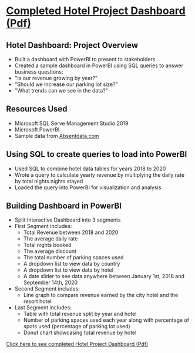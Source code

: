 
# [Completed Hotel Project Dashboard (Pdf)](https://github.com/qrjerm/hotel_project/blob/main/Hotel.pdf)

## Hotel Dashboard: Project Overview
* Built a dashboard with PowerBI to present to stakeholders
* Created a sample dashboard in PowerBI using SQL queries to answer business questions:
* "Is our revenue growing by year?"
* "Should we increase our parking lot size?"
* "What trends can we see in the data?"

## Resources Used
* Microsoft SQL Serve Management Studio 2019
* Microsoft PowerBI
* Sample data from [Absentdata.com](https://www.absentdata.com/hotel_revenue_historical_full/)

## Using SQL to create queries to load into PowerBI
* Used SQL to combine hotel data tables for years 2018 to 2020
* Wrote a query to calculate yearly revenue by multiplying the daily rate by total nights nights stayed
* Loaded the query into PowerBI for visualization and analysis

## Building Dashboard in PowerBI
* Split Interactive Dashboard into 3 segments
* First Segment includes:
  * Total Revenue between 2018 and 2020
  * The average daily rate
  * Total nights booked
  * The average discount
  * The total number of parking spaces used
  * A dropdown list to view data by country
  * A dropdown list to view data by hotel
  * A date slider to see data anywhere between January 1st, 2018 and September 14th, 2020
* Second Segment includes:
  * Line graph to compare revenue earned by the city hotel and the resort hotel
* Last Segment includes:
  * Table with total revenue split by year and hotel
  * Number of parking spaces used each year along with percentage of spots used (percentage of parking lot used)
  * Donut chart showcasing total revenue by hotel 

[Click here to see completed Hotel Project Dashboard (Pdf)](https://github.com/qrjerm/hotel_project/blob/main/Hotel.pdf)

